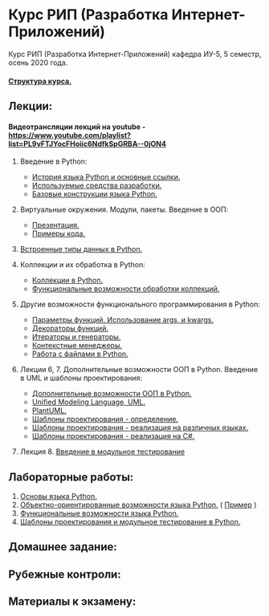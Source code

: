 # Курс РИП (Разработка Интернет-Приложений)
Курс РИП (Разработка Интернет-Приложений) кафедра ИУ-5, 5 семестр, осень 2020 года.

#### [Структура курса.](https://github.com/iu5team/iu5web-fall-2020/blob/master/pres/rip_intro.pdf)

## Лекции:

#### Видеотрансляции лекций на youtube - https://www.youtube.com/playlist?list=PL9vFTJYocFHoiic6NdfkSpGRBA--0jON4

1. Введение в Python:
    * [История языка Python и основные ссылки.](https://github.com/iu5team/iu5web-fall-2020/wiki/python_intro)
    * [Используемые средства разработки.](https://github.com/iu5team/iu5web-fall-2020/wiki/IDE)
    * [Базовые конструкции языка Python.](https://nbviewer.jupyter.org/github/iu5team/iu5web-fall-2020/blob/master/notebooks/lect_1/python_lect_1.ipynb)

1. Виртуальные окружения. Модули, пакеты. Введение в ООП:
    * [Презентация.](https://github.com/iu5team/iu5web-fall-2020/blob/master/pres/lect2/oop.pdf)
    * [Примеры кода.](/code/lect2_code)

1. [Встроенные типы данных в Python.](https://nbviewer.jupyter.org/github/iu5team/iu5web-fall-2020/blob/master/notebooks/lect_3/built_in_types.ipynb)

1. Коллекции и их обработка в Python:
    * [Коллекции в Python.](https://nbviewer.jupyter.org/github/iu5team/iu5web-fall-2020/blob/master/notebooks/lect_4/collections.ipynb)
    * [Функциональные возможности обработки коллекций.](https://nbviewer.jupyter.org/github/iu5team/iu5web-fall-2020/blob/master/notebooks/lect_4/fp_collections.ipynb)

1. Другие возможности функционального программирования в Python:
    * [Параметры функций. Использование args, и kwargs.](https://nbviewer.jupyter.org/github/iu5team/iu5web-fall-2020/blob/master/notebooks/lect_5/args_kwargs.ipynb)
    * [Декораторы функций.](https://nbviewer.jupyter.org/github/iu5team/iu5web-fall-2020/blob/master/notebooks/lect_5/decorators.ipynb)
    * [Итераторы и генераторы.](https://nbviewer.jupyter.org/github/iu5team/iu5web-fall-2020/blob/master/notebooks/lect_5/iterators_generators.ipynb)
    * [Контекстные менеджеры.](https://nbviewer.jupyter.org/github/iu5team/iu5web-fall-2020/blob/master/notebooks/lect_5/context_managers.ipynb)
    * [Работа с файлами в Python.](https://nbviewer.jupyter.org/github/iu5team/iu5web-fall-2020/blob/master/notebooks/lect_5/files/files.ipynb)

1. Лекции 6, 7. Дополнительные возможности ООП в Python. Введение в UML и шаблоны проектирования:
    * [Дополнительные возможности ООП в Python.](https://nbviewer.jupyter.org/github/iu5team/iu5web-fall-2020/blob/master/notebooks/lect_6/oop_adv.ipynb)
    * [Unified Modeling Language, UML.](https://ru.wikipedia.org/wiki/UML)
    * [PlantUML.](https://plantuml.com/)
    * [Шаблоны проектирования - определение.](https://ru.wikipedia.org/wiki/%D0%A8%D0%B0%D0%B1%D0%BB%D0%BE%D0%BD_%D0%BF%D1%80%D0%BE%D0%B5%D0%BA%D1%82%D0%B8%D1%80%D0%BE%D0%B2%D0%B0%D0%BD%D0%B8%D1%8F)
    * [Шаблоны проектирования - реализация на различных языках.](https://refactoring.guru/ru/design-patterns/catalog)
    * [Шаблоны проектирования - реализация на C#.](https://metanit.com/sharp/patterns/1.1.php)

1. Лекция 8. [Введение в модульное тестирование](https://github.com/iu5team/iu5web-fall-2020/blob/master/pres/rip_test.pdf)

## Лабораторные работы:
1. [Основы языка Python.](https://github.com/iu5team/iu5web-fall-2020/wiki/lab_python_intro)
1. [Объектно-ориентированные возможности языка Python.](https://github.com/iu5team/iu5web-fall-2020/wiki/lab_python_oop) ( [Пример](/code/lab2_code) )
1. [Функциональные возможности языка Python.](https://github.com/iu5team/iu5web-fall-2020/wiki/lab_python_fp)
1. [Шаблоны проектирования и модульное тестирование в Python.](https://github.com/iu5team/iu5web-fall-2020/wiki/lab_python_test)


## Домашнее задание:


## Рубежные контроли:


## Материалы к экзамену:

